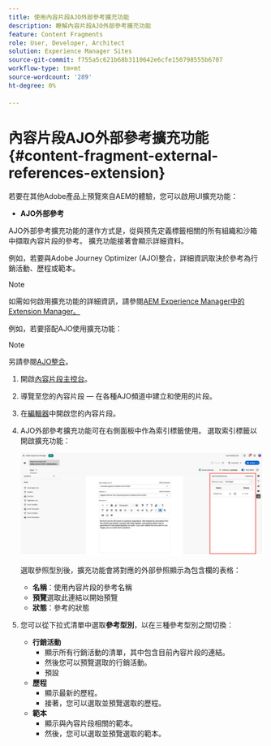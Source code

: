 ```yaml
---
title: 使用內容片段AJO外部參考擴充功能
description: 瞭解內容片段AJO外部參考擴充功能
feature: Content Fragments
role: User, Developer, Architect
solution: Experience Manager Sites
source-git-commit: f755a5c621b68b3110642e6cfe150798555b6707
workflow-type: tm+mt
source-wordcount: '289'
ht-degree: 0%

---
```



# 內容片段AJO外部參考擴充功能 {#content-fragment-external-references-extension}

若要在其他Adobe產品上預覽來自AEM的體驗，您可以啟用UI擴充功能：

* **AJO外部參考**

AJO外部參考擴充功能的運作方式是，從與預先定義標籤相關的所有組織和沙箱中擷取內容片段的參考。 擴充功能接著會顯示詳細資料。

例如，若要與Adobe Journey Optimizer (AJO)整合，詳細資訊取決於參考為行銷活動、歷程或範本。

>[!NOTE]
>
>如需如何啟用擴充功能的詳細資訊，請參閱[AEM Experience Manager中的Extension Manager。](https://developer.adobe.com/uix/docs/extension-manager/)

例如，若要搭配AJO使用擴充功能：

>[!NOTE]
>
>另請參閱[AJO整合](https://experienceleague.adobe.com/en/docs/journey-optimizer/using/integrations/aem-fragments)。

1. 開啟[內容片段主控台](/help/sites-cloud/administering/content-fragments/overview.md#content-fragments-console)。

1. 導覽至您的內容片段 — 在各種AJO頻道中建立和使用的片段。

1. 在[編輯器](/help/sites-cloud/administering/content-fragments/managing.md#editing-the-content-of-your-fragment)中開啟您的內容片段。

1. AJO外部參考擴充功能可在右側面板中作為索引標籤使用。 選取索引標籤以開啟擴充功能：

   ![AJO外部參考擴充功能](/help/sites-cloud/administering/content-fragments/assets/cf-ajo-fragment-external-references-extension.png)

   選取參照型別後，擴充功能會將對應的外部參照顯示為包含欄的表格：

   * **名稱**：使用內容片段的參考名稱
   * **預覽**&#x200B;選取此連結以開始預覽
   * **狀態**：參考的狀態

1. 您可以從下拉式清單中選取&#x200B;**參考型別**，以在三種參考型別之間切換：

   * **行銷活動**
      * 顯示所有行銷活動的清單，其中包含目前內容片段的連結。
      * 然後您可以預覽選取的行銷活動。
      * 預設
   * **歷程**
      * 顯示最新的歷程。
      * 接著，您可以選取並預覽選取的歷程。
   * **範本**
      * 顯示與內容片段相關的範本。
      * 然後，您可以選取並預覽選取的範本。